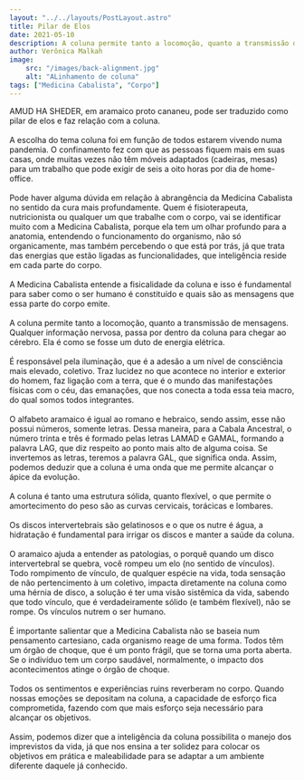 ```yaml
---
layout: "../../layouts/PostLayout.astro"
title: Pilar de Elos
date: 2021-05-10
description: A coluna permite tanto a locomoção, quanto a transmissão de mensagens. Qualquer informação nervosa, passa por dentro da coluna para chegar ao cérebro. Ela é como se fosse um duto de energia elétrica.
author: Verônica Malkah
image:
    src: "/images/back-alignment.jpg"
    alt: "ALinhamento de coluna"
tags: ["Medicina Cabalista", "Corpo"]
---
```


AMUD HA SHEDER, em aramaico proto cananeu, pode ser traduzido como pilar de elos e faz relação com a coluna.
<br />
<br />
A escolha do tema coluna foi em função de todos estarem vivendo numa pandemia. O confinamento fez com que as pessoas fiquem mais em suas casas, onde muitas vezes não têm móveis adaptados (cadeiras, mesas) para um trabalho que pode exigir de seis a oito horas por dia de home-office. 
<br />
<br />
Pode haver alguma dúvida em relação à abrangência da Medicina Cabalista no sentido da cura mais profundamente. Quem é fisioterapeuta, nutricionista ou qualquer um que trabalhe com o corpo, vai se identificar muito com a Medicina Cabalista, porque ela tem um olhar profundo para a anatomia, entendendo o funcionamento do organismo, não só organicamente, mas também percebendo o que está por trás, já que trata das energias que estão ligadas as funcionalidades, que inteligência reside em cada parte do corpo. 
<br />
<br />
A Medicina Cabalista entende a fisicalidade da coluna e isso é fundamental para saber como o ser humano é constituído e quais são as mensagens que essa parte do corpo emite. 
<br />
<br />
A coluna permite tanto a locomoção, quanto a transmissão de mensagens. Qualquer informação nervosa, passa por dentro da coluna para chegar ao cérebro. Ela é como se fosse um duto de energia elétrica.
<br />
<br />
É responsável pela iluminação, que é a adesão a um nível de consciência mais elevado, coletivo. Traz lucidez no que acontece no interior e exterior do homem, faz ligação com a terra, que é o mundo das manifestações físicas com o céu, das emanações, que nos conecta a toda essa teia macro, do qual somos todos integrantes. 
<br />
<br />
O alfabeto aramaico é igual ao romano e hebraico, sendo assim, esse não possui números, somente letras. Dessa maneira, para a Cabala Ancestral, o número trinta e três é formado pelas letras LAMAD e GAMAL, formando a palavra LAG, que diz respeito ao ponto mais alto de alguma coisa. Se invertemos as letras, teremos a palavra GAL, que significa onda. Assim, podemos deduzir que a coluna é uma onda que me permite alcançar o ápice da evolução. 
<br />
<br />
A coluna é tanto uma estrutura sólida, quanto flexível, o que permite o amortecimento do peso são as curvas cervicais, torácicas e lombares. 
<br />
<br />
Os discos intervertebrais são gelatinosos e o que os nutre é água,  a hidratação é fundamental para irrigar os discos e manter a saúde da coluna.
<br />
<br />
O aramaico ajuda a entender as patologias, o porquê quando um disco intervertebral se quebra, você rompeu um elo (no sentido de vínculos). Todo rompimento de vínculo, de qualquer espécie na vida, toda sensação de não pertencimento à um coletivo, impacta diretamente na coluna como uma hérnia de disco, a solução é ter uma visão sistêmica da vida, sabendo que todo vínculo, que é verdadeiramente sólido (e também flexível), não se rompe. Os vínculos nutrem o ser humano.
<br />
<br />
É importante salientar que a Medicina Cabalista não se baseia num pensamento cartesiano, cada organismo reage de uma forma. Todos têm um órgão de choque, que é um ponto frágil, que se torna uma porta aberta. Se o indivíduo tem um corpo saudável, normalmente, o impacto dos acontecimentos atinge o órgão de choque.
<br />
<br />
Todos os sentimentos e experiências ruins reverberam no corpo. Quando nossas emoções se depositam na coluna, a capacidade de esforço fica comprometida, fazendo com que mais esforço seja necessário para alcançar os objetivos.
<br />
<br />
Assim, podemos dizer que a inteligência da coluna possibilita o manejo dos imprevistos da vida, já que nos ensina a ter solidez para colocar os objetivos em prática e maleabilidade para se adaptar a um ambiente diferente daquele já conhecido.